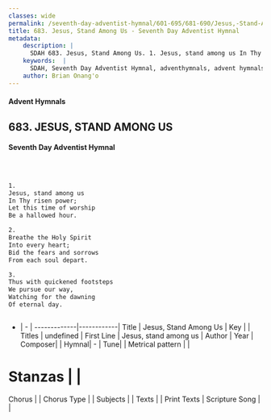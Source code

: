 ```yaml
---
classes: wide
permalink: /seventh-day-adventist-hymnal/601-695/681-690/Jesus,-Stand-Among-Us/
title: 683. Jesus, Stand Among Us - Seventh Day Adventist Hymnal
metadata:
    description: |
      SDAH 683. Jesus, Stand Among Us. 1. Jesus, stand among us In Thy risen power; Let this time of worship Be a hallowed hour.
    keywords:  |
      SDAH, Seventh Day Adventist Hymnal, adventhymnals, advent hymnals, Jesus, Stand Among Us, Jesus, stand among us 
    author: Brian Onang'o
---
```


#### Advent Hymnals
## 683. JESUS, STAND AMONG US
#### Seventh Day Adventist Hymnal

```txt



1.
Jesus, stand among us
In Thy risen power;
Let this time of worship
Be a hallowed hour.

2.
Breathe the Holy Spirit
Into every heart;
Bid the fears and sorrows
From each soul depart.

3.
Thus with quickened footsteps
We pursue our way,
Watching for the dawning
Of eternal day.



```

- |   -  |
-------------|------------|
Title | Jesus, Stand Among Us |
Key |  |
Titles | undefined |
First Line | Jesus, stand among us |
Author | 
Year | 
Composer|  |
Hymnal|  - |
Tune|  |
Metrical pattern | |
# Stanzas |  |
Chorus |  |
Chorus Type |  |
Subjects |  |
Texts |  |
Print Texts | 
Scripture Song |  |
  
